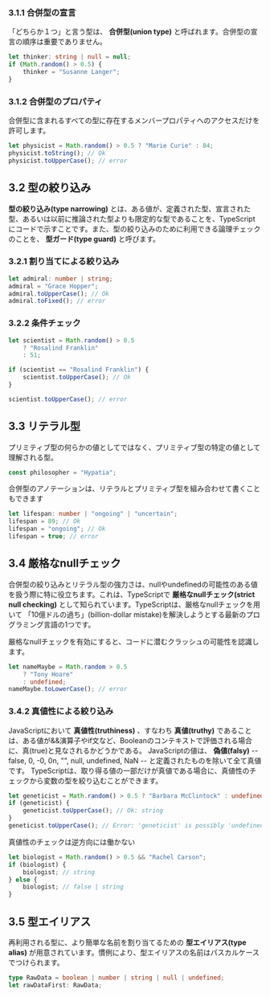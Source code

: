 ### 3.1.1 合併型の宣言

「どちらか１つ」と言う型は、 **合併型(union type)** と呼ばれます。合併型の宣言の順序は重要でありません。

```typescript
let thinker: string | null = null;
if (Math.random() > 0.5) {
    thinker = "Susanne Langer";
}
```

### 3.1.2 合併型のプロパティ

合併型に含まれるすべての型に存在するメンバープロパティへのアクセスだけを許可します。

```typescript
let physicist = Math.random() > 0.5 ? "Marie Curie" : 84;
physicist.toString(); // Ok
physicist.toUpperCase(); // error
```

## 3.2 型の絞り込み

**型の絞り込み(type narrowing)** とは、ある値が、定義された型、宣言された型、あるいは以前に推論された型よりも限定的な型であることを、TypeScriptにコードで示すことです。また、型の絞り込みのために利用できる論理チェックのことを、 **型ガード(type guard)** と呼びます。

### 3.2.1 割り当てによる絞り込み

```typescript
let admiral: number | string;
admiral = "Grace Hopper";
admiral.toUpperCase(); // Ok
admiral.toFixed(); // error
```

### 3.2.2 条件チェック

```typescript
let scientist = Math.random() > 0.5
    ? "Rosalind Franklin"
    : 51;

if (scientist == "Rosalind Franklin") {
    scientist.toUpperCase(); // Ok
}

scientist.toUpperCase(); // error
```

## 3.3 リテラル型

プリミティブ型の何らかの値としてではなく、プリミティブ型の特定の値として理解される型。

```typescript
const philosopher = "Hypatia";
```

合併型のアノテーションは、リテラルとプリミティブ型を組み合わせて書くこともできます

```typescript
let lifespan: number | "ongoing" | "uncertain";
lifespan = 89; // Ok
lifespan = "ongoing"; // Ok
lifespan = true; // error
```
## 3.4 厳格なnullチェック

合併型の絞り込みとリテラル型の強力さは、nullやundefinedの可能性のある値を扱う際に特に役立ちます。これは、TypeScriptで **厳格なnullチェック(strict null checking)** として知られています。TypeScriptは、厳格なnullチェックを用いて 「10億ドルの過ち」(billion-dollar mistake)を解決しようとする最新のプログラミング言語の1つです。

厳格なnullチェックを有効にすると、コードに潜むクラッシュの可能性を認識します。

```typescript
let nameMaybe = Math.random > 0.5
    ? "Tony Hoare"
    : undefined;
nameMaybe.toLowerCase(); // error
```

### 3.4.2 真値性による絞り込み

JavaScriptにおいて **真値性(truthiness)** 、すなわち **真値(truthy)** であることは、ある値が&&演算子やif文など、Booleanのコンテキストで評価される場合に、真(true)と見なされるかどうかである。
JavaScriptの値は、 **偽値(falsy)**  -- false, 0, -0, 0n, "", null, undefined, NaN -- と定義されたものを除いて全て真値です。
TypeScriptは、取り得る値の一部だけが真値である場合に、真値性のチェックから変数の型を絞り込むことができます。

```typescript
let geneticist = Math.random() > 0.5 ? "Barbara McClintock" : undefined;
if (geneticist) {
    geneticist.toUpperCase(); // Ok: string
}
geneticist.toUpperCase(); // Error: 'geneticist' is possibly 'undefined'.
```

真値性のチェックは逆方向には働かない

```typescript
let biologist = Math.random() > 0.5 && "Rachel Carson";
if (biologist) {
    biologist; // string
} else {
    biologist; // false | string
}
```

## 3.5 型エイリアス

再利用される型に、より簡単な名前を割り当てるための **型エイリアス(type alias)** が用意されています。慣例により、型エイリアスの名前はパスカルケースでつけられます。

```typescript
type RawData = boolean | number | string | null | undefined;
let rawDataFirst: RawData;
```
